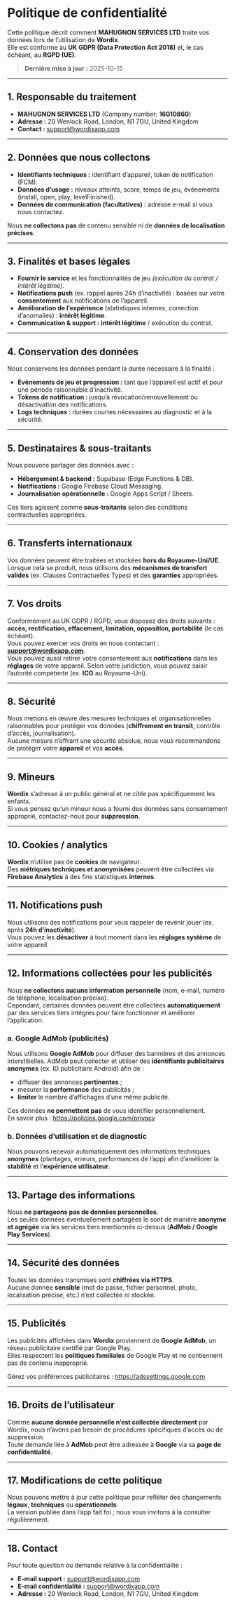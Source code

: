 # Politique de confidentialité

Cette politique décrit comment **MAHUGNON SERVICES LTD** traite vos données lors de l’utilisation de **Wordix**.  
Elle est conforme au **UK GDPR (Data Protection Act 2018)** et, le cas échéant, au **RGPD (UE)**.

> **Dernière mise à jour :** 2025-10-15 

---

## 1. Responsable du traitement

- **MAHUGNON SERVICES LTD** (Company number: **16010860**)
- **Adresse :** 20 Wenlock Road, London, N1 7GU, United Kingdom
- **Contact :** support@wordixapp.com

---

## 2. Données que nous collectons

- **Identifiants techniques :** identifiant d’appareil, token de notification (FCM).
- **Données d’usage :** niveaux atteints, score, temps de jeu, événements (install, open, play, levelFinished).
- **Données de communication (facultatives) :** adresse e-mail si vous nous contactez.

Nous **ne collectons pas** de contenu sensible ni de **données de localisation précises**.

---

## 3. Finalités et bases légales

- **Fournir le service** et les fonctionnalités de jeu *(exécution du contrat / intérêt légitime)*.
- **Notifications push** (ex. rappel après 24h d’inactivité) : basées sur votre **consentement** aux notifications de l’appareil.
- **Amélioration de l’expérience** (statistiques internes, correction d’anomalies) : **intérêt légitime**.
- **Communication & support :** **intérêt légitime** / exécution du contrat.

---

## 4. Conservation des données

Nous conservons les données pendant la durée nécessaire à la finalité :

- **Événements de jeu et progression :** tant que l’appareil est actif et pour une période raisonnable d’inactivité.
- **Tokens de notification :** jusqu’à révocation/renouvellement ou désactivation des notifications.
- **Logs techniques :** durées courtes nécessaires au diagnostic et à la sécurité.

---

## 5. Destinataires & sous-traitants

Nous pouvons partager des données avec :

- **Hébergement & backend :** Supabase (Edge Functions & DB).
- **Notifications :** Google Firebase Cloud Messaging.
- **Journalisation opérationnelle :** Google Apps Script / Sheets.

Ces tiers agissent comme **sous-traitants** selon des conditions contractuelles appropriées.

---

## 6. Transferts internationaux

Vos données peuvent être traitées et stockées **hors du Royaume-Uni/UE**.  
Lorsque cela se produit, nous utilisons des **mécanismes de transfert valides** (ex. Clauses Contractuelles Types) et des **garanties** appropriées.

---

## 7. Vos droits

Conformément au UK GDPR / RGPD, vous disposez des droits suivants : **accès, rectification, effacement, limitation, opposition, portabilité** (le cas échéant).  
Vous pouvez exercer vos droits en nous contactant : **support@wordixapp.com**.  
Vous pouvez aussi retirer votre consentement aux **notifications** dans les **réglages** de votre appareil. Selon votre juridiction, vous pouvez saisir l’autorité compétente (ex. **ICO** au Royaume-Uni).

---

## 8. Sécurité

Nous mettons en œuvre des mesures techniques et organisationnelles raisonnables pour protéger vos données (**chiffrement en transit**, contrôle d’accès, journalisation).  
Aucune mesure n’offrant une sécurité absolue, nous vous recommandons de protéger votre **appareil** et vos **accès**.

---

## 9. Mineurs

**Wordix** s’adresse à un public général et ne cible pas spécifiquement les enfants.  
Si vous pensez qu’un mineur nous a fourni des données sans consentement approprié, contactez-nous pour **suppression**.

---

## 10. Cookies / analytics

**Wordix** n’utilise pas de **cookies** de navigateur.  
Des **métriques techniques et anonymisées** peuvent être collectées via **Firebase Analytics** à des fins statistiques **internes**.

---

## 11. Notifications push

Nous utilisons des notifications pour vous rappeler de revenir jouer (ex. après **24h d’inactivité**).  
Vous pouvez les **désactiver** à tout moment dans les **réglages système** de votre appareil.

---

## 12. Informations collectées pour les publicités

Nous **ne collectons aucune information personnelle** (nom, e-mail, numéro de téléphone, localisation précise).  
Cependant, certaines données peuvent être collectées **automatiquement** par des services tiers intégrés pour faire fonctionner et améliorer l’application.

### a. Google AdMob (publicités)

Nous utilisons **Google AdMob** pour diffuser des bannières et des annonces interstitielles. AdMob peut collecter et utiliser des **identifiants publicitaires anonymes** (ex. ID publicitaire Android) afin de :

- diffuser des annonces **pertinentes** ;
- mesurer la **performance** des publicités ;
- **limiter** le nombre d’affichages d’une même publicité.

Ces données **ne permettent pas** de vous identifier personnellement.  
En savoir plus : <https://policies.google.com/privacy>

### b. Données d’utilisation et de diagnostic

Nous pouvons recevoir automatiquement des informations techniques **anonymes** (plantages, erreurs, performances de l’app) afin d’améliorer la **stabilité** et l’**expérience utilisateur**.

---

## 13. Partage des informations

Nous **ne partageons pas de données personnelles**.  
Les seules données éventuellement partagées le sont de manière **anonyme et agrégée** via les services tiers mentionnés ci-dessus (**AdMob / Google Play Services**).

---

## 14. Sécurité des données

Toutes les données transmises sont **chiffrées via HTTPS**.  
Aucune donnée **sensible** (mot de passe, fichier personnel, photo, localisation précise, etc.) n’est collectée ni stockée.

---

## 15. Publicités

Les publicités affichées dans **Wordix** proviennent de **Google AdMob**, un réseau publicitaire certifié par Google Play.  
Elles respectent les **politiques familiales** de Google Play et ne contiennent pas de contenu inapproprié.

Gérez vos préférences publicitaires : <https://adssettings.google.com>

---

## 16. Droits de l’utilisateur

Comme **aucune donnée personnelle n’est collectée directement** par Wordix, nous n’avons pas besoin de procédures spécifiques d’accès ou de suppression.  
Toute demande liée à **AdMob** peut être adressée à **Google** via sa **page de confidentialité**.

---

## 17. Modifications de cette politique

Nous pouvons mettre à jour cette politique pour refléter des changements **légaux**, **techniques** ou **opérationnels**.  
La version publiée dans l’app fait foi ; nous vous invitons à la consulter régulièrement.

---

## 18. Contact

Pour toute question ou demande relative à la confidentialité :
- **E-mail support :** support@wordixapp.com
- **E-mail confidentialité :** support@wordixapp.com
- **Adresse :** 20 Wenlock Road, London, N1 7GU, United Kingdom
